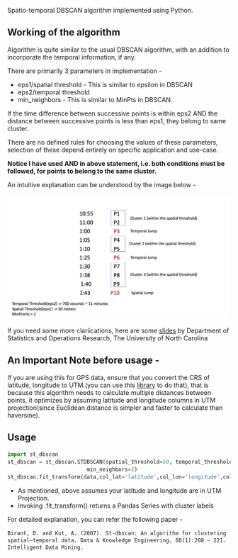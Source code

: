 Spatio-temporal DBSCAN algorithm implemented using Python.

##  Working of the algorithm

Algorithm is quite similar to the usual DBSCAN algorithm, with an addition to incorporate the temporal information, if any.

There are primarily 3 parameters in implementation - 

* eps1/spatial threshold - This is similar to epsilon in DBSCAN
* eps2/temporal threshold
* min_neighbors - This is similar to MinPts in DBSCAN.

If the time difference between successive points is within eps2 AND the distance between successive points is less than eps1, they belong to same cluster.

There are no defined rules for choosing the values of these parameters, selection of these depend entirely on specific application and use-case.

**Notice I have used AND in above statement, i.e. both conditions must be followed, for points to belong to the same cluster.**

An intuitive explanation can be understood by the image below - 



![](./static/working.png)

If you need some more clariications, here are some [slides](http://www.bios.unc.edu/~dzeng/BIOS740/Qin_Bios740.pdf) by Department of Statistics and Operations Research, The University of North Carolina

## An Important Note before usage - 
If you are using this for GPS data, ensure that you convert the CRS of latitude, longitude to UTM.(you can use this [library](https://pypi.org/project/utm/) to do that), that is because this algorithm needs to calculate multiple distances between points, it optimizes by assuming latitude and longitude columns in UTM projection(since Euclidean distance is simpler and faster to calculate than haversine).

## Usage

```python
import st_dbscan
st_dbscan = st_dbscan.STDBSCAN(spatial_threshold=50, temporal_threshold=700,
                         min_neighbors=2)
st_dbscan.fit_transform(data,col_lat='latitude',col_lon='longitude',col_time='ts')
```
* As mentioned, above assumes your latitude and longitude are in UTM Projection.
* Invoking .fit_transform() returns a Pandas Series with cluster labels


For detailed explanation, you can refer the following paper - 
```
Birant, D. and Kut, A. (2007). St-dbscan: An algorithm for clustering 
spatial–temporal data. Data & Knowledge Engineering, 60(1):208 – 221. 
Intelligent Data Mining.
```

